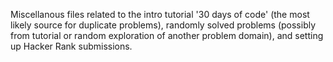 Miscellanous files related to the intro tutorial '30 days of code' (the most likely source for duplicate problems), randomly solved problems (possibly from tutorial or random exploration of another problem domain), and setting up Hacker Rank submissions.